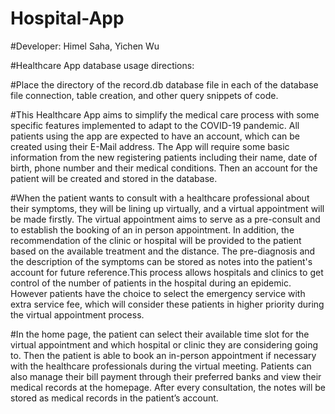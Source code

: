 # Hospital-App

#Developer: Himel Saha, Yichen Wu

#Healthcare App database usage directions:

#Place the directory of the record.db database file in each of the database file connection, table creation, and other query snippets of code.

#This Healthcare App aims to simplify the medical care process with some specific features implemented to adapt to the COVID-19 pandemic. All patients using the app are expected to have an account, which can be created using their E-Mail address. The App will require some basic information from the new registering patients including their name, date of birth, phone number and their medical conditions. Then an account for the patient will be created and stored in the database.

#When the patient wants to consult with a healthcare professional about their symptoms, they will be lining up virtually, and a virtual appointment will be made firstly. The virtual appointment aims to serve as a pre-consult and to establish the booking of an in person appointment. In addition, the recommendation of the clinic or hospital will be provided to the patient based on the available treatment and the distance. The pre-diagnosis and the description of the symptoms can be stored as notes into the patient's account for future reference.This process allows hospitals and clinics to get control of the number of patients in the hospital during an epidemic. However patients have the choice to select the emergency service with extra service fee, which will consider these patients in higher priority during the virtual appointment process.

#In the home page,  the patient can select their available time slot for the virtual appointment and which hospital or clinic they are considering going to. Then the patient is able to book an in-person appointment if necessary with the healthcare professionals during the virtual meeting. Patients can also manage their bill payment through their preferred banks and view their medical records at the homepage. After every consultation, the notes will be stored as medical records in the patient’s account.
